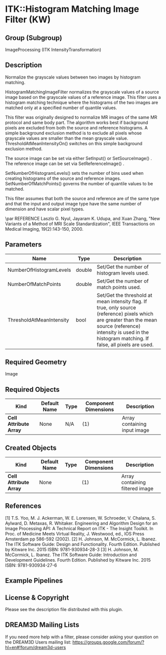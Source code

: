 # ITK::Histogram Matching Image Filter (KW) 


## Group (Subgroup) ##

ImageProcessing (ITK IntensityTransformation)

## Description ##

Normalize the grayscale values between two images by histogram matching.

HistogramMatchingImageFilter normalizes the grayscale values of a source image based on the grayscale values of a reference image. This filter uses a histogram matching technique where the histograms of the two images are matched only at a specified number of quantile values.

This filter was originally designed to normalize MR images of the same MR protocol and same body part. The algorithm works best if background pixels are excluded from both the source and reference histograms. A simple background exclusion method is to exclude all pixels whose grayscale values are smaller than the mean grayscale value. ThresholdAtMeanIntensityOn() switches on this simple background exclusion method.

The source image can be set via either SetInput() or SetSourceImage() . The reference image can be set via SetReferenceImage() .

SetNumberOfHistogramLevels() sets the number of bins used when creating histograms of the source and reference images. SetNumberOfMatchPoints() governs the number of quantile values to be matched.

This filter assumes that both the source and reference are of the same type and that the input and output image type have the same number of dimension and have scalar pixel types.

\par REFERENCE
Laszlo G. Nyul, Jayaram K. Udupa, and Xuan Zhang, "New Variants of a Method
of MRI Scale Standardization", IEEE Transactions on Medical Imaging, 19(2):143-150, 2000.

## Parameters ##

| Name | Type | Description |
|------|------|-------------|
| NumberOfHistogramLevels | double| Set/Get the number of histogram levels used. |
| NumberOfMatchPoints | double| Set/Get the number of match points used. |
| ThresholdAtMeanIntensity | bool| Set/Get the threshold at mean intensity flag. If true, only source (reference) pixels which are greater than the mean source (reference) intensity is used in the histogram matching. If false, all pixels are used. |


## Required Geometry ##

Image

## Required Objects ##

| Kind | Default Name | Type | Component Dimensions | Description |
|------|--------------|------|----------------------|-------------|
| **Cell Attribute Array** | None | N/A | (1)  | Array containing input image

## Created Objects ##

| Kind | Default Name | Type | Component Dimensions | Description |
|------|--------------|------|----------------------|-------------|
| **Cell Attribute Array** | None |  | (1)  | Array containing filtered image

## References ##

[1] T.S. Yoo, M. J. Ackerman, W. E. Lorensen, W. Schroeder, V. Chalana, S. Aylward, D. Metaxas, R. Whitaker. Engineering and Algorithm Design for an Image Processing API: A Technical Report on ITK - The Insight Toolkit. In Proc. of Medicine Meets Virtual Reality, J. Westwood, ed., IOS Press Amsterdam pp 586-592 (2002).
[2] H. Johnson, M. McCormick, L. Ibanez. The ITK Software Guide: Design and Functionality. Fourth Edition. Published by Kitware Inc. 2015 ISBN: 9781-930934-28-3
[3] H. Johnson, M. McCormick, L. Ibanez. The ITK Software Guide: Introduction and Development Guidelines. Fourth Edition. Published by Kitware Inc. 2015 ISBN: 9781-930934-27-6

## Example Pipelines ##



## License & Copyright ##

Please see the description file distributed with this plugin.

## DREAM3D Mailing Lists ##

If you need more help with a filter, please consider asking your question on the DREAM3D Users mailing list:
https://groups.google.com/forum/?hl=en#!forum/dream3d-users

